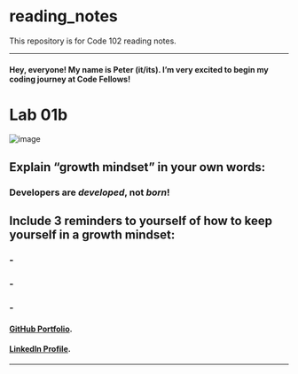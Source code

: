 # reading_notes
This repository is for Code 102 reading notes.

----------------------------------------------
#### Hey, everyone! My name is Peter (it/its). I’m very excited to begin my coding journey at Code Fellows!

# Lab 01b

![image](https://user-images.githubusercontent.com/81570648/192704138-052cdff8-06df-401a-b7c5-108b36317802.png)


## Explain “growth mindset” in your own words:
### **Developers are _developed_, not _born_!**


## Include 3 reminders to yourself of how to keep yourself in a growth mindset:
### -  
### - 
### - 

#### [GitHub Portfolio](https://github.com/pgmorales76).
#### [LinkedIn Profile](https://linkedin.com/in/peter-morales-4206a7190).
----------------------------------------------
